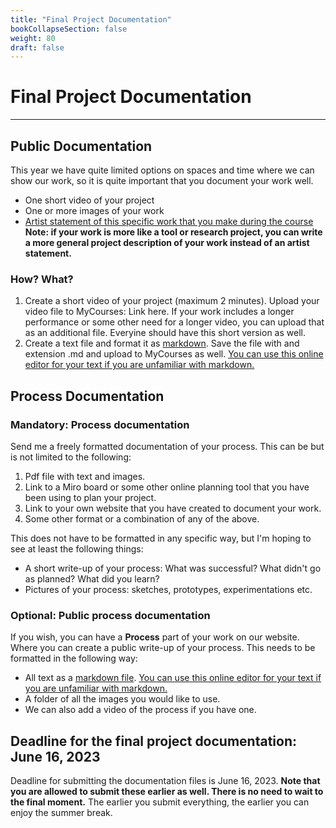 ```yaml
---
title: "Final Project Documentation"
bookCollapseSection: false
weight: 80
draft: false
---
```


# Final Project Documentation

---

## Public Documentation

This year we have quite limited options on spaces and time where we can show our work, so it is quite important that you document your work well.

- One short video of your project
- One or more images of your work
- [Artist statement of this specific work that you make during the course](https://www.gyst-ink.com/artist-statement-guidelines)
**Note: if your work is more like a tool or research project, you can write a more general project description of your work instead of an artist statement.**

### How? What?

1. Create a short video of your project (maximum 2 minutes). Upload your video file to MyCourses: Link here. If your work includes a longer performance or some other need for a longer video, you can upload that as an additional file. Everyine should have this short version as well.
2. Create a text file and format it as [markdown](https://www.markdownguide.org/basic-syntax/). Save the file with and extension .md and upload to MyCourses as well. [You can use this online editor for your text if you are unfamiliar with markdown.](https://stackedit.io/)

## Process Documentation

### Mandatory: Process documentation 

Send me a freely formatted documentation of your process. This can be but is not limited to the following:

1. Pdf file with text and images.
2. Link to a Miro board or some other online planning tool that you have been using to plan your project.
3. Link to your own website that you have created to document your work.
4. Some other format or a combination of any of the above.

This does not have to be formatted in any specific way, but I'm hoping to see at least the following things:

- A short write-up of your process: What was successful? What didn't go as planned? What did you learn?
- Pictures of your process: sketches, prototypes, experimentations etc.

### Optional: Public process documentation 

If you wish, you can have a **Process** part of your work on our website. Where you can create a public write-up of your process. This needs to be formatted in the following way:

- All text as a [markdown file](https://www.markdownguide.org/basic-syntax/). [You can use this online editor for your text if you are unfamiliar with markdown.](https://stackedit.io/)
- A folder of all the images you would like to use.
- We can also add a video of the process if you have one.

## Deadline for the final project documentation: June 16, 2023

Deadline for submitting the documentation files is June 16, 2023. **Note that you are allowed to submit these earlier as well. There is no need to wait to the final moment.** The earlier you submit everything, the earlier you can enjoy the summer break.


